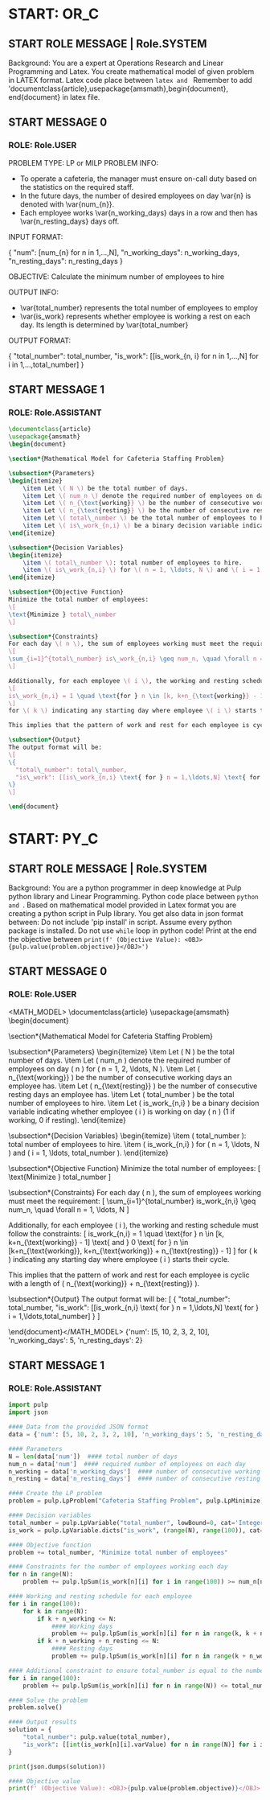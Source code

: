 # START: OR_C 
## START ROLE MESSAGE | Role.SYSTEM 
Background: You are a expert at Operations Research and Linear Programming and Latex. You create mathematical model of given problem in LATEX format. Latex code place between ```latex and ``` Remember to add 'documentclass{article},usepackage{amsmath},begin{document}, end{document} in latex file. 
## START MESSAGE 0 
### ROLE: Role.USER
<DESCRIPTION>
PROBLEM TYPE: LP or MILP
PROBLEM INFO:

- To operate a cafeteria, the manager must ensure on-call duty based on the statistics on the required staff. 
- In the future days, the number of desired employees on day \var{n} is denoted with \var{num_{n}}.
- Each employee works \var{n_working_days} days in a row and then has \var{n_resting_days} days off.

INPUT FORMAT:

{
	"num": [num_{n} for n in 1,...,N],
	"n_working_days": n_working_days,
	"n_resting_days": n_resting_days
}


OBJECTIVE: Calculate the minimum number of employees to hire

OUTPUT INFO:

- \var{total_number} represents the total number of employees to employ
- \var{is_work} represents whether employee is working a rest on each day. Its length is determined by \var{total_number}

OUTPUT FORMAT:

{
	"total_number": total_number,
	"is_work": [[is_work_{n, i} for n in 1,...,N] for i in 1,...,total_number]
}
</DESCRIPTION>


## START MESSAGE 1 
### ROLE: Role.ASSISTANT
```latex
\documentclass{article}
\usepackage{amsmath}
\begin{document}

\section*{Mathematical Model for Cafeteria Staffing Problem}

\subsection*{Parameters}
\begin{itemize}
    \item Let \( N \) be the total number of days.
    \item Let \( num_n \) denote the required number of employees on day \( n \) for \( n = 1, 2, \ldots, N \).
    \item Let \( n_{\text{working}} \) be the number of consecutive working days an employee has.
    \item Let \( n_{\text{resting}} \) be the number of consecutive resting days an employee has.
    \item Let \( total\_number \) be the total number of employees to hire.
    \item Let \( is\_work_{n,i} \) be a binary decision variable indicating whether employee \( i \) is working on day \( n \) (1 if working, 0 if resting).
\end{itemize}

\subsection*{Decision Variables}
\begin{itemize}
    \item \( total\_number \): total number of employees to hire.
    \item \( is\_work_{n,i} \) for \( n = 1, \ldots, N \) and \( i = 1, \ldots, total\_number \).
\end{itemize}

\subsection*{Objective Function}
Minimize the total number of employees:
\[
\text{Minimize } total\_number
\]

\subsection*{Constraints}
For each day \( n \), the sum of employees working must meet the requirement:
\[
\sum_{i=1}^{total\_number} is\_work_{n,i} \geq num_n, \quad \forall n = 1, \ldots, N
\]

Additionally, for each employee \( i \), the working and resting schedule must follow the constraints:
\[
is\_work_{n,i} = 1 \quad \text{for } n \in [k, k+n_{\text{working}} - 1] \text{ and } 0 \text{ for } n \in [k+n_{\text{working}}, k+n_{\text{working}} + n_{\text{resting}} - 1]
\]
for \( k \) indicating any starting day where employee \( i \) starts their cycle.

This implies that the pattern of work and rest for each employee is cyclic with a length of \( n_{\text{working}} + n_{\text{resting}} \).

\subsection*{Output}
The output format will be:
\[
\{ 
  "total\_number": total\_number, 
  "is\_work": [[is\_work_{n,i} \text{ for } n = 1,\ldots,N] \text{ for } i = 1,\ldots,total\_number] 
\}
\]

\end{document}
```

# START: PY_C 
## START ROLE MESSAGE | Role.SYSTEM 
Background: You are a python programmer in deep knowledge at Pulp python library and Linear Programming. Python code place between ```python and ```. Based on mathematical model provided in Latex format you are creating a python script in Pulp library. You get also data in json format between: <DATA></DATA> Do not include 'pip install' in script. Assume every python package is installed. Do not use `while` loop in python code! Print at the end the objective between <OBJ></OBJ> `print(f' (Objective Value): <OBJ>{pulp.value(problem.objective)}</OBJ>')` 
## START MESSAGE 0 
### ROLE: Role.USER
<MATH_MODEL>
\documentclass{article}
\usepackage{amsmath}
\begin{document}

\section*{Mathematical Model for Cafeteria Staffing Problem}

\subsection*{Parameters}
\begin{itemize}
    \item Let \( N \) be the total number of days.
    \item Let \( num_n \) denote the required number of employees on day \( n \) for \( n = 1, 2, \ldots, N \).
    \item Let \( n_{\text{working}} \) be the number of consecutive working days an employee has.
    \item Let \( n_{\text{resting}} \) be the number of consecutive resting days an employee has.
    \item Let \( total\_number \) be the total number of employees to hire.
    \item Let \( is\_work_{n,i} \) be a binary decision variable indicating whether employee \( i \) is working on day \( n \) (1 if working, 0 if resting).
\end{itemize}

\subsection*{Decision Variables}
\begin{itemize}
    \item \( total\_number \): total number of employees to hire.
    \item \( is\_work_{n,i} \) for \( n = 1, \ldots, N \) and \( i = 1, \ldots, total\_number \).
\end{itemize}

\subsection*{Objective Function}
Minimize the total number of employees:
\[
\text{Minimize } total\_number
\]

\subsection*{Constraints}
For each day \( n \), the sum of employees working must meet the requirement:
\[
\sum_{i=1}^{total\_number} is\_work_{n,i} \geq num_n, \quad \forall n = 1, \ldots, N
\]

Additionally, for each employee \( i \), the working and resting schedule must follow the constraints:
\[
is\_work_{n,i} = 1 \quad \text{for } n \in [k, k+n_{\text{working}} - 1] \text{ and } 0 \text{ for } n \in [k+n_{\text{working}}, k+n_{\text{working}} + n_{\text{resting}} - 1]
\]
for \( k \) indicating any starting day where employee \( i \) starts their cycle.

This implies that the pattern of work and rest for each employee is cyclic with a length of \( n_{\text{working}} + n_{\text{resting}} \).

\subsection*{Output}
The output format will be:
\[
\{ 
  "total\_number": total\_number, 
  "is\_work": [[is\_work_{n,i} \text{ for } n = 1,\ldots,N] \text{ for } i = 1,\ldots,total\_number] 
\}
\]

\end{document}</MATH_MODEL>
<DATA>
{'num': [5, 10, 2, 3, 2, 10], 'n_working_days': 5, 'n_resting_days': 2}</DATA>


## START MESSAGE 1 
### ROLE: Role.ASSISTANT
```python
import pulp
import json

#### Data from the provided JSON format
data = {'num': [5, 10, 2, 3, 2, 10], 'n_working_days': 5, 'n_resting_days': 2}

#### Parameters
N = len(data['num'])  #### total number of days
num_n = data['num']  #### required number of employees on each day
n_working = data['n_working_days']  #### number of consecutive working days
n_resting = data['n_resting_days']  #### number of consecutive resting days

#### Create the LP problem
problem = pulp.LpProblem("Cafeteria Staffing Problem", pulp.LpMinimize)

#### Decision variables
total_number = pulp.LpVariable("total_number", lowBound=0, cat='Integer')
is_work = pulp.LpVariable.dicts("is_work", (range(N), range(100)), cat='Binary')  #### assuming maximum of 100 employees

#### Objective function
problem += total_number, "Minimize total number of employees"

#### Constraints for the number of employees working each day
for n in range(N):
    problem += pulp.lpSum(is_work[n][i] for i in range(100)) >= num_n[n], f"Day_{n+1}_requirement"

#### Working and resting schedule for each employee
for i in range(100):
    for k in range(N):
        if k + n_working <= N:
            #### Working days
            problem += pulp.lpSum(is_work[n][i] for n in range(k, k + n_working)) == n_working, f"Employee_{i}_work_days_from_{k+1}"
        if k + n_working + n_resting <= N:
            #### Resting days
            problem += pulp.lpSum(is_work[n][i] for n in range(k + n_working, k + n_working + n_resting)) == 0, f"Employee_{i}_rest_days_from_{k+1}"

#### Additional constraint to ensure total_number is equal to the number of employees used
for i in range(100):
    problem += pulp.lpSum(is_work[n][i] for n in range(N)) <= total_number, f"Employee_{i}_usage"

#### Solve the problem
problem.solve()

#### Output results
solution = {
    "total_number": pulp.value(total_number),
    "is_work": [[int(is_work[n][i].varValue) for n in range(N)] for i in range(100)]
}

print(json.dumps(solution))

#### Objective value
print(f' (Objective Value): <OBJ>{pulp.value(problem.objective)}</OBJ>')
```

